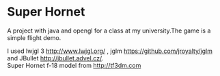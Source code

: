 # Super Hornet
A project with java and opengl for a class at my university.The game is a simple flight demo.

I used lwjgl 3 http://www.lwjgl.org/ , jglm https://github.com/jroyalty/jglm and JBullet http://jbullet.advel.cz/. <br>
Super Hornet f-18 model from http://tf3dm.com 
